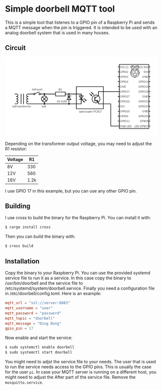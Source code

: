 # Simple doorbell MQTT tool

This is a simple tool that listenes to a GPIO pin of a Raspberry Pi and sends a MQTT message when the pin is triggered. It
is intended to be used with an analog doorbell system that is used in many houses.

## Circuit

![image](circuit.png)

Depending on the transformer output voltage, you may need to adjust the R1 resistor:

| Voltage | R1   |
| ------- | ---- |
| 8V      | 330  |
| 12V     | 560  |
| 16V     | 1.2k |

I use GPIO 17 in this example, but you can use any other GPIO pin.

## Building

I use cross to build the binary for the Raspberry Pi. You can install it with:

```bash
$ cargo install cross
```

Then you can build the binary with:

```bash
$ cross build
```

## Installation

Copy the binary to your Raspberry Pi. You can use the provided systemd service file to run it as a service. In this case copy
the binary to /usr/bin/doorbell and the service file to /etc/systemd/system/doorbell.service.
Finally you need a configuration file in /etc/doorbell/config.toml. Here is an example:

```toml
mqtt_url = "ssl://server:8883"
mqtt_username = "user"
mqtt_password = "password"
mqtt_topic = "doorbell"
mqtt_message = "Ding Dong"
gpio_pin = 17
```

Now enable and start the service:

```bash
$ sudo systemctl enable doorbell
$ sudo systemctl start doorbell
```

You might need to adjst the service file to your needs. The user that is used to run the service needs access to the GPIO pins. This
is usually the case for the user `pi`. In case your MQTT server is running on a different host, you might need to adjust the After part
of the service file. Remove the `mosquitto.service`.

